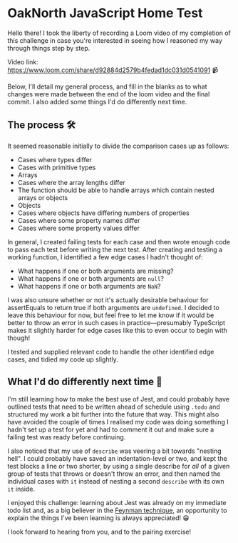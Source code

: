 # OakNorth JavaScript Home Test

Hello there! I took the liberty of recording a Loom video of my completion of this challenge in case you're interested in seeing how I reasoned my way through things step by step.

Video link: https://www.loom.com/share/d92884d2579b4fedad1dc031d0541091 📹

Below, I'll detail my general process, and fill in the blanks as to what changes were made between the end of the loom video and the final commit. I also added some things I'd do differently next time.

## The process 🛠️

It seemed reasonable initially to divide the comparison cases up as follows:

- Cases where types differ
- Cases with primitive types
- Arrays
 - Cases where the array lengths differ
 - The function should be able to handle arrays which contain nested arrays or objects
- Objects
 - Cases where objects have differing numbers of properties
 - Cases where some property names differ
 - Cases where some property values differ

In general, I created failing tests for each case and then wrote enough code to pass each test before writing the next test. After creating and testing a working function, I identified a few edge cases I hadn't thought of:

- What happens if one or both arguments are missing?
- What happens if one or both arguments are `null`?
- What happens if one or both arguments are `NaN`?

I was also unsure whether or not it's actually desirable behaviour for assertEquals to return true if both arguments are `undefined`. I decided to leave this behaviour for now, but feel free to let me know if it would be better to throw an error in such cases in practice—presumably TypeScript makes it slightly harder for edge cases like this to even occur to begin with though!

I tested and supplied relevant code to handle the other identified edge cases, and tidied my code up slightly.

## What I'd do differently next time 📝

I'm still learning how to make the best use of Jest, and could probably have outlined tests that need to be written ahead of schedule using `.todo` and structured my work a bit further into the future that way. This might also have avoided the couple of times I realised my code was doing something I hadn't set up a test for yet and had to comment it out and make sure a failing test was ready before continuing.

I also noticed that my use of `describe` was veering a bit towards "nesting hell". I could probably have saved an indentation-level or two, and kept the test blocks a line or two shorter, by using a single describe for *all* of a given group of tests that throws or doesn't throw an error, and then named the individual cases with `it` instead of nesting a second `describe` with its own `it` inside.

I enjoyed this challenge: learning about Jest was already on my immediate todo list and, as a big believer in the [Feynman technique](https://todoist.com/inspiration/feynman-technique), an opportunity to explain the things I've been learning is always appreciated! 😁

I look forward to hearing from you, and to the pairing exercise!